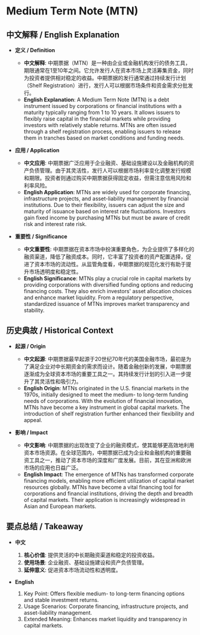 # Medium Term Note (MTN)

## 中文解释 / English Explanation

* **定义 / Definition**  
  - **中文解释**: 中期票据（MTN）是一种由企业或金融机构发行的债务工具，期限通常在1至10年之间。它允许发行人在资本市场上灵活筹集资金，同时为投资者提供相对稳定的收益。中期票据的发行通常通过持续发行计划（Shelf Registration）进行，发行人可以根据市场条件和资金需求分批发行。  
  - **English Explanation**: A Medium Term Note (MTN) is a debt instrument issued by corporations or financial institutions with a maturity typically ranging from 1 to 10 years. It allows issuers to flexibly raise capital in the financial markets while providing investors with relatively stable returns. MTNs are often issued through a shelf registration process, enabling issuers to release them in tranches based on market conditions and funding needs.

* **应用 / Application**  
  - **中文应用**: 中期票据广泛应用于企业融资、基础设施建设以及金融机构的资产负债管理。由于其灵活性，发行人可以根据市场利率变化调整发行规模和期限。投资者则通过购买中期票据获得固定收益，但需注意信用风险和利率风险。  
  - **English Application**: MTNs are widely used for corporate financing, infrastructure projects, and asset-liability management by financial institutions. Due to their flexibility, issuers can adjust the size and maturity of issuance based on interest rate fluctuations. Investors gain fixed income by purchasing MTNs but must be aware of credit risk and interest rate risk.

* **重要性 / Significance**  
  - **中文重要性**: 中期票据在资本市场中扮演重要角色，为企业提供了多样化的融资渠道，降低了融资成本。同时，它丰富了投资者的资产配置选择，促进了资本市场的流动性。从监管角度看，中期票据的规范化发行有助于提升市场透明度和稳定性。  
  - **English Significance**: MTNs play a crucial role in capital markets by providing corporations with diversified funding options and reducing financing costs. They also enrich investors' asset allocation choices and enhance market liquidity. From a regulatory perspective, standardized issuance of MTNs improves market transparency and stability.

## 历史典故 / Historical Context

* **起源 / Origin**  
  - **中文起源**: 中期票据最早起源于20世纪70年代的美国金融市场，最初是为了满足企业对中长期资金的需求而设计。随着金融创新的发展，中期票据逐渐成为全球资本市场的重要工具之一。其持续发行计划的引入进一步提升了其灵活性和吸引力。  
  - **English Origin**: MTNs originated in the U.S. financial markets in the 1970s, initially designed to meet the medium- to long-term funding needs of corporations. With the evolution of financial innovation, MTNs have become a key instrument in global capital markets. The introduction of shelf registration further enhanced their flexibility and appeal.

* **影响 / Impact**  
  - **中文影响**: 中期票据的出现改变了企业的融资模式，使其能够更高效地利用资本市场资源。在全球范围内，中期票据已成为企业和金融机构的重要融资工具之一，推动了资本市场的深度和广度发展。目前，其在亚洲和欧洲市场的应用也日益广泛。  
  - **English Impact**: The emergence of MTNs has transformed corporate financing models, enabling more efficient utilization of capital market resources globally. MTNs have become a vital financing tool for corporations and financial institutions, driving the depth and breadth of capital markets. Their application is increasingly widespread in Asian and European markets.

## 要点总结 / Takeaway

* **中文**  
  1. **核心价值**: 提供灵活的中长期融资渠道和稳定的投资收益。
  2. **使用场景**: 企业融资、基础设施建设和资产负债管理。
  3. **延伸意义**: 促进资本市场流动性和透明度。

* **English**  
  1. Key Point: Offers flexible medium- to long-term financing options and stable investment returns.
  2. Usage Scenarios: Corporate financing, infrastructure projects, and asset-liability management.
  3. Extended Meaning: Enhances market liquidity and transparency in capital markets.